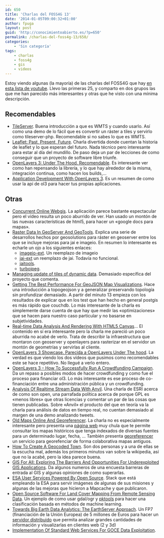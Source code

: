 ```yaml
---
id: 650
title: 'Charlas del FOSS4G 13'
date: '2014-01-05T09:00:32+01:00'
author: fpuga
layout: post
guid: 'http://conocimientoabierto.es/?p=650'
permalink: /charlas-del-foss4g-13/650/
categories:
    - 'Sin categoría'
tags:
    - charlas
    - foss4g
    - gis
    - videos
---
```


Estoy viendo algunas (la mayoría) de las charlas del FOSS4G que hay [en esta lista de youtube](https://www.youtube.com/playlist?list=PLWW0CjV-TafaBjkroiOxcQw8NdOQ_fhu2). Llevo las primeras 25, y comparto en dos grupos las que me han parecido más interesantes y otras que he visto con una mínima descripción.

## Recomendables

- [TileServer](https://www.youtube.com/watch?v=YXBpZ6Ai2q0&list=PLWW0CjV-TafaBjkroiOxcQw8NdOQ_fhu2&index=5). Buena introducción a que es WMTS y cuando usarlo. Así como una demo de lo fácil que es convertir un ráster a tiles y servirlo como tileserver-php. Recomendable si no sabes lo que es WMTS.
- [Leaflet: Past, Present, Future](https://www.youtube.com/watch?v=_P2SaCPbJ4w). Charla divertida donde cuentan la historia de leaflet y lo que esperan del futuro. Nada técnico pero interesante para estar al día del mundillo. De paso deja un par de lecciones de como conseguir que un proyecto de software libre triunfe.
- [OpenLayers 3: Under The Hood. Recomendable](https://www.youtube.com/watch?v=dCAq1UHRjUg&list=PLWW0CjV-TafaBjkroiOxcQw8NdOQ_fhu2&index=11). Es interesante ver como han repensando la librería, y lo que hay alrededor de la misma, integración continua, como hacen los builds,…
- [Application Development With OpenLayers 3](https://www.youtube.com/watch?v=SPPhpLTkWX8&list=PLWW0CjV-TafaBjkroiOxcQw8NdOQ_fhu2&index=13). Es un resumen de como usar la api de ol3 para hacer tus propias aplicaciones.

## Otras

- [Concurrent Online Webgis](https://www.youtube.com/watch?v=-ezzjGghdgE&list=PLWW0CjV-TafaBjkroiOxcQw8NdOQ_fhu2&index=2). La aplicación parece bastante espectacular pero el vídeo resulta un poco aburrido de ver. Han usado un montón de las nuevas características de html5, para hacer un «google docs para mapas».
- [Raster Data In GeoServer And GeoTools](https://www.youtube.com/watch?v=M-rVdlkRCq4&list=PLWW0CjV-TafaBjkroiOxcQw8NdOQ_fhu2&index=3). Explica una serie de desarrollos hechos por geosolutions para ráster en geoserver entre los que se incluye mejoras para jai e imageio. En resumen lo interesante es echarle un ojo a los siguientes enlaces: 
    - [imageio-ext](https://github.com/geosolutions-it/imageio-ext/wiki). Un reemplazo de imageio
    - [jai-ext](https://github.com/geosolutions-it/jai-ext) un reemplazo de jai. Todavía no funcional.
    - [jaitools](http://jaitools.org/).
    - [turbojpeg](https://github.com/geosolutions-it/imageio-ext/wiki/TurboJPEG-plugin).
- [Managing update of tiles of dynamic data](< https://www.youtube.com/watch?v=Cl1trRVieU4&list=PLWW0CjV-TafaBjkroiOxcQw8NdOQ_fhu2&index=6>). Demasiado específica del proyecto que comenta.
- [Getting The Best Performance For GeoJSON Map Visualizations](https://www.youtube.com/watch?v=LlXWg1aRR40&list=PLWW0CjV-TafaBjkroiOxcQw8NdOQ_fhu2&index=9). Hace una introducción a topogeojson y a generalizar preservando topología sin profundizar demasiado. A partir del minuto 13 empieza con los resultados de explicar que en los test que han hecho en general postgis es más rápido que couchdb. Lo más interesante de la charla es simplemente darse cuenta de que hay que medir las «optimizaciones» que se hacen para nuestro caso particular y no basarse en subjetividades.
- [Real-time Data Analysis And Rendering With HTML5 Canvas](https://www.youtube.com/watch?v=15G53qJFKnc&list=PLWW0CjV-TafaBjkroiOxcQw8NdOQ_fhu2&index=12)… El contenido en sí era interesante pero la charla me pareció un poco aburrida no acabé de verlo. Trata de describir la infraestructura que montaron con geoserver y openlayers para rasterizar en el servidor un montón de geometrías y servirlas al cliente.
- [OpenLayers 3 Showcase. Parecida a OpenLayers Under The hood](https://www.youtube.com/watch?v=GKrif4fswfg&list=PLWW0CjV-TafaBjkroiOxcQw8NdOQ_fhu2&index=14). La verdad es que viendo los dos vídeos que pusimos como recomendables este se hace repetitivo. No llegué a verlo entero.
- [OpenLayers 3 – How To Successfully Run A Crowdfunding Campaign](https://www.youtube.com/watch?v=i-fm6sRnbZo&list=PLWW0CjV-TafaBjkroiOxcQw8NdOQ_fhu2&index=15). Da un repaso a posibles modos de hacer crowdfunding y como fue el proceso para financiar ol3. Lo más interesante es ese proceso de co-financiación entre una administración pública y un crowdfunding.
- [Analysis Of Realtime Stream Data With Anvil](https://www.youtube.com/watch?v=e1LOSZFPgk8&list=PLWW0CjV-TafaBjkroiOxcQw8NdOQ_fhu2&index=16). Una charla de ESRI acerca de como son open, una parrafada política acerca de porque GPL es «menos libres» que otras licencias y comentar un par de las cosas que tienen publicadas. Sobre «Anvil» el producto del que en teoría va la charla para análisis de datos en tiempo real, no cuentan demasiado al margen de una demo analizando tweets.
- [Old Maps Online And Georeferencer](https://www.youtube.com/watch?v=DWNxeZIi7EU&list=PLWW0CjV-TafaBjkroiOxcQw8NdOQ_fhu2&index=18). La charla no es especialmente interesante pero presenta una [página web](http://www.oldmapsonline.org/) muy chula que te permite consultar los mapas históricos que tenga indexados de diversas fuentes para un determinado lugar, fecha, … También presenta [georeferencer](http://www.georeferencer.com/) un servicio para georefenciar de forma colaborativa mapas antiguos.
- [How To Create A Geocoded Town](https://www.youtube.com/watch?v=k-Qpx15zPYo&list=PLWW0CjV-TafaBjkroiOxcQw8NdOQ_fhu2&index=17). Son dos personas y a una de ellas se la escucha mal, además los primeros minutos van sobre la wikipedia, así que no la acabé, pero la idea parece buena.
- [GIS For All: Exploring The Barriers And Opportunities For Underexploited GIS Applications](https://www.youtube.com/watch?v=wY8CXnikZ-g&list=PLWW0CjV-TafaBjkroiOxcQw8NdOQ_fhu2&index=21). Da algunos numeros de una encuesta barreras de entrada al GIS y algunas opiniones de como superarlas.
- [ESA User Services Powered By Open Source](https://www.youtube.com/watch?v=Wg8KQ_MGJGA&list=PLWW0CjV-TafaBjkroiOxcQw8NdOQ_fhu2&index=22). Stack que está empleando la ESA para servir imágenes de algunas de sus misiones y algunas de las mejoras que hicieron a Mapcache y que publicaron.
- [Open Source Software For Land Cover Mapping From Remote Sensing Data](https://www.youtube.com/watch?v=PEg0Tvl26Fg&list=PLWW0CjV-TafaBjkroiOxcQw8NdOQ_fhu2). Un ejemplo de como usar gdal/ogr y [pktools](http://pktools.nongnu.org/) para hacer una clasificación basada en métodos de machine learning.
- [Towards Big Earth Data Analytics: The EarthServer Approach](https://www.youtube.com/watch?v=2QcFMsirmDY&list=PLWW0CjV-TafaBjkroiOxcQw8NdOQ_fhu2). Un FP7 (financiación de la Unión Europea) de 5 millones de Euros para hacer un [servidor distribuido](http://earthserver.eu/) que permita analizar grandes cantidades de información y visualizarlas en clientes web (2 y 3d)
- [Implementation Of Standard Web Services For GOCE Data Exploitation](https://www.youtube.com/watch?v=rgyypeOezwo&list=PLWW0CjV-TafaBjkroiOxcQw8NdOQ_fhu2&index=25).